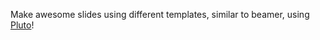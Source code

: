Make awesome slides using different templates, similar to beamer, using [Pluto](https://github.com/fonsp/Pluto.jl)!
